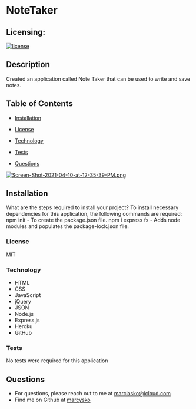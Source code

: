 # NoteTaker


## Licensing:
  [![license](https://img.shields.io/badge/license-MIT-yellow)](https://shields.io)

## Description
Created an application called Note Taker that can be used to write and save notes. 
## Table of Contents
  * [Installation](#Installation)
 
  * [License](#License)
  
  * [Technology](#Technology)
  
  * [Tests](#Tests)
  
  * [Questions](#Questions)

[![Screen-Shot-2021-04-10-at-12-35-39-PM.png](https://i.postimg.cc/k5DfXngJ/Screen-Shot-2021-04-10-at-12-35-39-PM.png)](https://postimg.cc/B89xmfFk)
## Installation
What are the steps required to install your project?
To install necessary dependencies for this application, the following commands are required:
npm init - To create the package.json file.
npm i express fs - Adds node modules and populates the package-lock.json file.


### License
MIT
### Technology
- HTML 
- CSS 
- JavaScript 
- jQuery 
- JSON 
- Node.js 
- Express.js 
- Heroku 
- GitHub 

### Tests
No tests were required for this application
## Questions
* For questions, please reach out to me at marciasko@icloud.com
* Find me on Github at [marcysko](http://github.com/marcysko)
